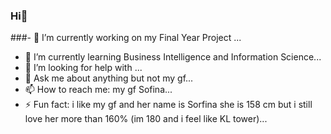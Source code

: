 ### Hi👋



###- 🔭 I’m currently working on  my Final Year Project ...
- 🌱 I’m currently learning Business Intelligence and Information Science...
- 🤔 I’m looking for help with ...
- 💬 Ask me about anything but not my gf...
- 📫 How to reach me: my gf Sofina...
- ⚡ Fun fact: i like my gf and her name is Sorfina she is 158 cm but i still love her more than 160% (im 180 and i feel like KL tower)...

